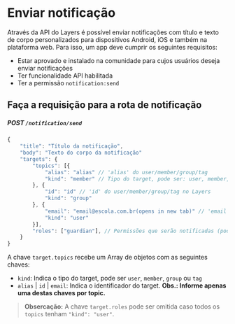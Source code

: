 
# Enviar notificação

Através da API do Layers é possível enviar notificações com título e texto de corpo personalizados para dispositivos Android, iOS e também na plataforma web. Para isso, um app deve cumprir os seguintes requisitos:

+ Estar aprovado e instalado na comunidade para cujos usuários deseja enviar notificações
+ Ter funcionalidade API habilitada
+ Ter a permissão `notification:send`

## Faça a requisição para a rota de notificação

##### POST `/notification/send`
```js
{
    "title": "Título da notificação",
    "body": "Texto do corpo da notificação"
    "targets": {
        "topics": [{
            "alias": "alias" // 'alias' do user/member/group/tag
            "kind": "member" // Tipo do target, pode ser: user, member, group ou tag
        }, {
            "id": "id" // 'id' do user/member/group/tag no Layers
            "kind": "group"
        }, {
            "email": "email@escola.com.br(opens in new tab)" // 'email' do user
            "kind": "user"
        }],
        "roles": ["guardian"], // Permissões que serão notificadas (pode ser omitida caso os todos os targets tenham `"kind": "user"`)
    }
}
```

A chave `target.topics` recebe um Array de objetos com as seguintes chaves:

* `kind`: Indica o tipo do target, pode ser `user`, `member`, `group` ou `tag`
* `alias` | `id` | `email`: Indica o identificador do target. **Obs.: Informe apenas uma destas chaves por topic.**

> **Obsercação:** A chave `target.roles` pode ser omitida caso todos os `topics` tenham `"kind": "user"`.

